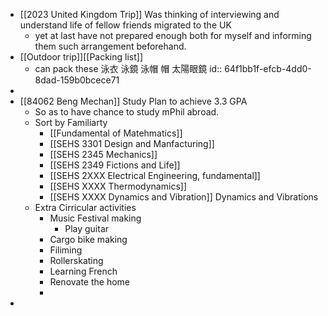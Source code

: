 - [[2023 United Kingdom Trip]] Was thinking of interviewing and understand life of fellow friends migrated to the UK
	- yet at last have not prepared enough both for myself and informing them such arrangement beforehand.
- [[Outdoor trip]][[Packing list]]
	- can pack these 泳衣 泳鏡 泳帽 帽 太陽眼鏡
	  id:: 64f1bb1f-efcb-4dd0-8dad-159b0bcece71
-
- [[84062 Beng Mechan]] Study Plan to achieve 3.3 GPA
	- So as to have chance to study mPhil abroad.
	- Sort by Familiarty
		- [[Fundamental of Matehmatics]]
		- [[SEHS 3301 Design and Manfacturing]]
		- [[SEHS 2345 Mechanics]]
		- [[SEHS 2349 Fictions and Life]]
		- [[SEHS 2XXX Electrical Engineering, fundamental]]
		- [[SEHS XXXX Thermodynamics]]
		- [[SEHS XXXX Dynamics and Vibration]] Dynamics and Vibrations
	- Extra Cirricular activities
		- Music Festival making
			- Play guitar
		- Cargo bike making
		- Filiming
		- Rollerskating
		- Learning French
		- Renovate the home
		-
-